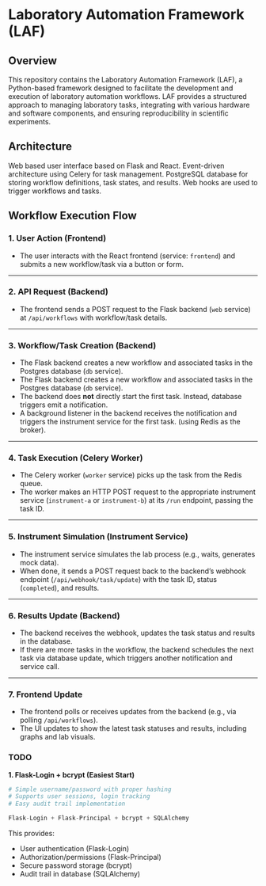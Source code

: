 # Laboratory Automation Framework (LAF)

## Overview

This repository contains the Laboratory Automation Framework (LAF), a
Python-based framework designed to facilitate the development and execution of
laboratory automation workflows. LAF provides a structured approach to managing
laboratory tasks, integrating with various hardware and software components,
and ensuring reproducibility in scientific experiments.

## Architecture

Web based user interface based on Flask and React. Event-driven architecture
using Celery for task management. PostgreSQL database for storing workflow
definitions, task states, and results. Web hooks are used to trigger workflows
and tasks.

## Workflow Execution Flow

### 1. User Action (Frontend)

- The user interacts with the React frontend (service: `frontend`) and submits
a new workflow/task via a button or form.

---

### 2. API Request (Backend)

- The frontend sends a POST request to the Flask backend (`web` service) at
`/api/workflows` with workflow/task details.

---

### 3. Workflow/Task Creation (Backend)

- The Flask backend creates a new workflow and associated tasks in the Postgres
database (`db` service).
- The Flask backend creates a new workflow and associated tasks in the Postgres
database (`db` service).
- The backend does **not** directly start the first task. Instead, database triggers emit a notification.
- A background listener in the backend receives the notification and triggers the instrument service for the first task.
(using Redis as the broker).

---

### 4. Task Execution (Celery Worker)

- The Celery worker (`worker` service) picks up the task from the Redis queue.
- The worker makes an HTTP POST request to the appropriate instrument service
(`instrument-a` or `instrument-b`) at its `/run` endpoint, passing the task ID.

---

### 5. Instrument Simulation (Instrument Service)

- The instrument service simulates the lab process (e.g., waits, generates mock
data).
- When done, it sends a POST request back to the backend’s webhook endpoint
(`/api/webhook/task/update`) with the task ID, status (`completed`), and
results.

---

### 6. Results Update (Backend)

- The backend receives the webhook, updates the task status and results in the
database.
- If there are more tasks in the workflow, the backend schedules the next task via database update, which triggers another notification and service call.

---

### 7. Frontend Update

- The frontend polls or receives updates from the backend (e.g., via polling
`/api/workflows`).
- The UI updates to show the latest task statuses and results, including graphs
and lab visuals.


### TODO

**1. Flask-Login + bcrypt (Easiest Start)**
```python
# Simple username/password with proper hashing
# Supports user sessions, login tracking
# Easy audit trail implementation

Flask-Login + Flask-Principal + bcrypt + SQLAlchemy
```

This provides:
- User authentication (Flask-Login)
- Authorization/permissions (Flask-Principal) 
- Secure password storage (bcrypt)
- Audit trail in database (SQLAlchemy)
